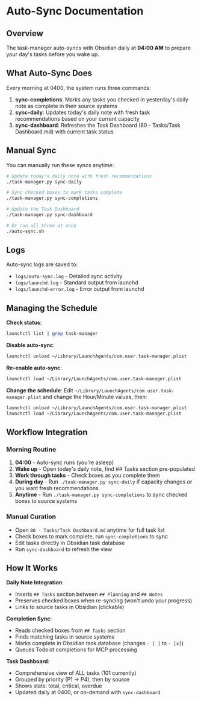 # Auto-Sync Documentation

## Overview

The task-manager auto-syncs with Obsidian daily at **04:00 AM** to prepare your day's tasks before you wake up.

## What Auto-Sync Does

Every morning at 0400, the system runs three commands:

1. **sync-completions**: Marks any tasks you checked in yesterday's daily note as complete in their source systems
2. **sync-daily**: Updates today's daily note with fresh task recommendations based on your current capacity
3. **sync-dashboard**: Refreshes the Task Dashboard (80 - Tasks/Task Dashboard.md) with current task status

## Manual Sync

You can manually run these syncs anytime:

```bash
# Update today's daily note with fresh recommendations
./task-manager.py sync-daily

# Sync checked boxes to mark tasks complete
./task-manager.py sync-completions

# Update the Task Dashboard
./task-manager.py sync-dashboard

# Or run all three at once
./auto-sync.sh
```

## Logs

Auto-sync logs are saved to:
- `logs/auto-sync.log` - Detailed sync activity
- `logs/launchd.log` - Standard output from launchd
- `logs/launchd-error.log` - Error output from launchd

## Managing the Schedule

**Check status**:
```bash
launchctl list | grep task-manager
```

**Disable auto-sync**:
```bash
launchctl unload ~/Library/LaunchAgents/com.user.task-manager.plist
```

**Re-enable auto-sync**:
```bash
launchctl load ~/Library/LaunchAgents/com.user.task-manager.plist
```

**Change the schedule**:
Edit `~/Library/LaunchAgents/com.user.task-manager.plist` and change the Hour/Minute values, then:
```bash
launchctl unload ~/Library/LaunchAgents/com.user.task-manager.plist
launchctl load ~/Library/LaunchAgents/com.user.task-manager.plist
```

## Workflow Integration

### Morning Routine
1. **04:00** - Auto-sync runs (you're asleep)
2. **Wake up** - Open today's daily note, find ## Tasks section pre-populated
3. **Work through tasks** - Check boxes as you complete them
4. **During day** - Run `./task-manager.py sync-daily` if capacity changes or you want fresh recommendations
5. **Anytime** - Run `./task-manager.py sync-completions` to sync checked boxes to source systems

### Manual Curation
- Open `80 - Tasks/Task Dashboard.md` anytime for full task list
- Check boxes to mark complete, run `sync-completions` to sync
- Edit tasks directly in Obsidian task database
- Run `sync-dashboard` to refresh the view

## How It Works

**Daily Note Integration**:
- Inserts `## Tasks` section between `## Planning` and `## Notes`
- Preserves checked boxes when re-syncing (won't undo your progress)
- Links to source tasks in Obsidian (clickable)

**Completion Sync**:
- Reads checked boxes from `## Tasks` section
- Finds matching tasks in source systems
- Marks complete in Obsidian task database (changes `- [ ]` to `- [x]`)
- Queues Todoist completions for MCP processing

**Task Dashboard**:
- Comprehensive view of ALL tasks (101 currently)
- Grouped by priority (P1 → P4), then by source
- Shows stats: total, critical, overdue
- Updated daily at 0400, or on-demand with `sync-dashboard`
